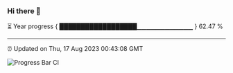### Hi there 👋

⏳ Year progress { ██████████████████▁▁▁▁▁▁▁▁▁▁▁▁ } 62.47 %

---

⏰ Updated on Thu, 17 Aug 2023 00:43:08 GMT

![Progress Bar CI](https://github.com/liununu/liununu/workflows/Progress%20Bar%20CI/badge.svg)
